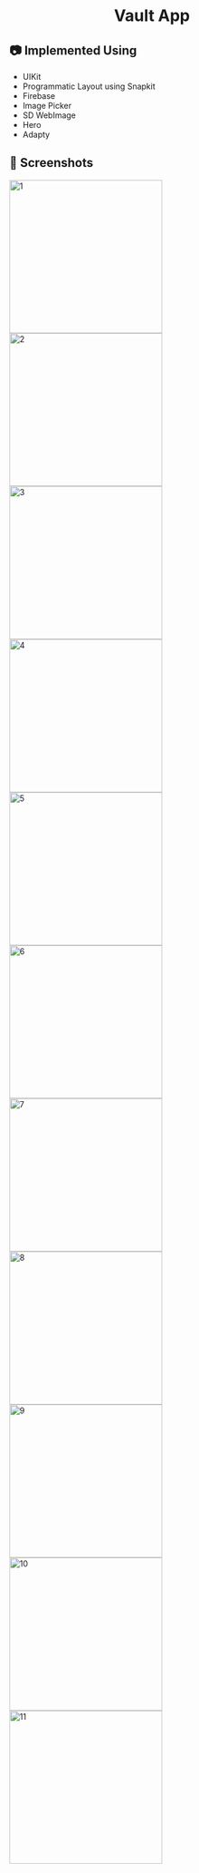 <h1 align="center"> Vault App  </h1>

## :camera: Implemented Using
  
- UIKit
- Programmatic Layout using Snapkit
- Firebase
- Image Picker
- SD WebImage
- Hero
- Adapty


## 📸 Screenshots
<img width="270" alt="1" src="https://github.com/rabiaabdioglu/VaultApp/assets/75799790/5bec1cb7-c37f-4261-b6ff-3bbefb0c7b66">
<img width="270" alt="2" src="https://github.com/rabiaabdioglu/VaultApp/assets/75799790/42ef5263-1df2-4fbb-a992-a02c956381ac">
<img width="270" alt="3" src="https://github.com/rabiaabdioglu/VaultApp/assets/75799790/5ec14a6a-1cf6-40ff-99e4-2cad25d65974">
<img width="270" alt="4" src="https://github.com/rabiaabdioglu/VaultApp/assets/75799790/0969ac49-35ed-4842-a1ba-38f3ff0935eb">
<img width="270" alt="5" src="https://github.com/rabiaabdioglu/VaultApp/assets/75799790/baf3e62f-1a7d-4107-975f-b07a18ad1a81">
<img width="270" alt="6" src="https://github.com/rabiaabdioglu/VaultApp/assets/75799790/3203ba02-d498-4c1f-9401-b98557a40f01">
<img width="270" alt="7" src="https://github.com/rabiaabdioglu/VaultApp/assets/75799790/1e24fb84-4407-45f1-82b0-ee38627f1051">
<img width="270" alt="8" src="https://github.com/rabiaabdioglu/VaultApp/assets/75799790/fefb6ee8-1a42-45a2-8950-171c266b7be2">
<img width="270" alt="9" src="https://github.com/rabiaabdioglu/VaultApp/assets/75799790/3a9eeb8b-9ff5-42c7-9249-7e827031da6a">
<img width="270" alt="10" src="https://github.com/rabiaabdioglu/VaultApp/assets/75799790/c721c9b6-18fd-498c-9a7f-ef78282a9e27">
<img width="270" alt="11" src="https://github.com/rabiaabdioglu/VaultApp/assets/75799790/ab0d82d6-a862-4cf5-bd23-d5744da3bb87">
